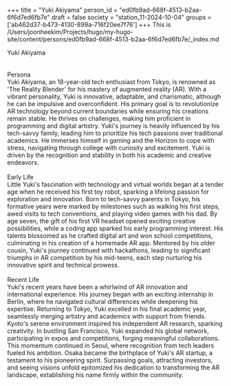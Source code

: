 +++
title = "Yuki Akiyama"
person_id = "ed0fb9ad-668f-4513-b2aa-6f6d7ed6fb7e"
draft = false
society = "station_11-2024-10-04"
groups = ['ab462d37-b473-4130-899a-716f20ee7f76']
+++
This is /Users/joonheekim/Projects/hugo/my-hugo-site/content/persons/ed0fb9ad-668f-4513-b2aa-6f6d7ed6fb7e/_index.md

<div class="h1_right">Yuki Akiyama</div><br>
<br>
<div class="h2">Persona</div><div class="plain">Yuki Akiyama, an 18-year-old tech enthusiast from Tokyo, is renowned as 'The Reality Blender' for his mastery of augmented reality (AR). With a vibrant personality, Yuki is innovative, adaptable, and charismatic, although he can be impulsive and overconfident. His primary goal is to revolutionize AR technology beyond current boundaries while ensuring his creations remain stable. He thrives on challenges, making him proficient in programming and digital artistry. Yuki's journey is heavily influenced by his tech-savvy family, leading him to prioritize his tech passions over traditional academics. He immerses himself in gaming and the Horizon to cope with stress, navigating through college with curiosity and excitement. Yuki is driven by the recognition and stability in both his academic and creative endeavors.</div><br>
<div class="h2">Early Life</div><div class="plain">Little Yuki's fascination with technology and virtual worlds began at a tender age when he received his first toy robot, sparking a lifelong passion for exploration and innovation. Born to tech-savvy parents in Tokyo, his formative years were marked by milestones such as walking his first steps, awed visits to tech conventions, and playing video games with his dad. By age seven, the gift of his first VR headset opened exciting creative possibilities, while a coding app sparked his early programming interest. His talents blossomed as he crafted digital art and won school competitions, culminating in his creation of a homemade AR app. Mentored by his older cousin, Yuki's journey continued with hackathons, leading to significant triumphs in AR competition by his mid-teens, each step nurturing his innovative spirit and technical prowess.</div><br>
<div class="h2">Recent Life</div><div class="plain">Yuki's recent years have been a whirlwind of AR innovation and international experience. His journey began with an exciting internship in Berlin, where he navigated cultural differences while deepening his expertise. Returning to Tokyo, Yuki excelled in his final academic year, seamlessly merging artistry and academics with support from friends. Kyoto's serene environment inspired his independent AR research, sparking creativity. In bustling San Francisco, Yuki expanded his global network, participating in expos and competitions, forging meaningful collaborations. This momentum continued in Seoul, where recognition from tech leaders fueled his ambition. Osaka became the birthplace of Yuki's AR startup, a testament to his pioneering spirit. Surpassing goals, attracting investors, and seeing visions unfold epitomized his dedication to transforming the AR landscape, establishing his name firmly within the community.</div><br>
